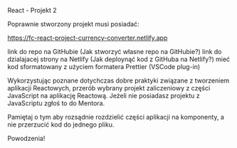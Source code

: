 React - Projekt 2

Poprawnie stworzony projekt musi posiadać:


https://fc-react-project-currency-converter.netlify.app

link do repo na GitHubie (Jak stworzyć własne repo na GitHubie?)
link do dzialajacej strony na Netlify (Jak deploynąć kod z GitHuba na Netlify?)
mieć kod sformatowany z użyciem formatera Prettier (VSCode plug-in)


Wykorzystując poznane dotychczas dobre praktyki związane z tworzeniem aplikacji Reactowych, przerób wybrany projekt zaliczeniowy z części JavaScript na aplikację Reactową. Jeżeli nie posiadasz projektu z JavaScriptu zgłoś to do Mentora.

Pamiętaj o tym aby rozsądnie rozdzielić części aplikacji na komponenty, a nie przerzucić kod do jednego pliku.

Powodzenia!